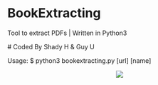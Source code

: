 # BookExtracting

Tool to extract PDFs
| Written in Python3 

# Coded By Shady H & Guy U

Usage: $ python3 bookextracting.py [url] [name]

<p align="center">
<img src="https://imgur.com/M70gvlZ">
